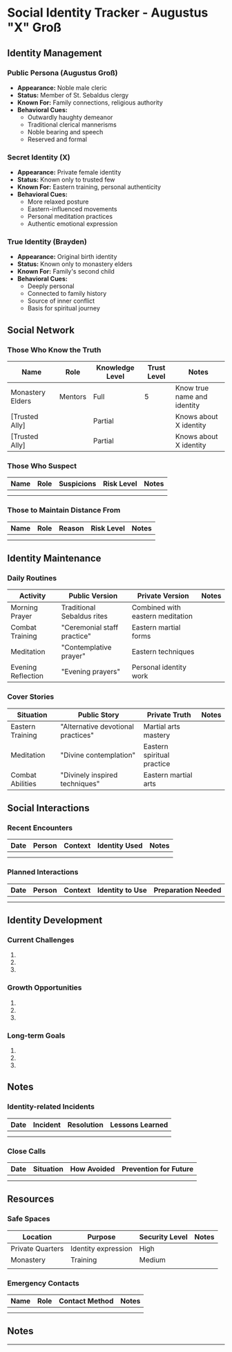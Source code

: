 # Social Identity Tracker - Augustus "X" Groß

## Identity Management

### Public Persona (Augustus Groß)

- **Appearance:** Noble male cleric
- **Status:** Member of St. Sebaldus clergy
- **Known For:** Family connections, religious authority
- **Behavioral Cues:**
  - Outwardly haughty demeanor
  - Traditional clerical mannerisms
  - Noble bearing and speech
  - Reserved and formal

### Secret Identity (X)

- **Appearance:** Private female identity
- **Status:** Known only to trusted few
- **Known For:** Eastern training, personal authenticity
- **Behavioral Cues:**
  - More relaxed posture
  - Eastern-influenced movements
  - Personal meditation practices
  - Authentic emotional expression

### True Identity (Brayden)

- **Appearance:** Original birth identity
- **Status:** Known only to monastery elders
- **Known For:** Family's second child
- **Behavioral Cues:**
  - Deeply personal
  - Connected to family history
  - Source of inner conflict
  - Basis for spiritual journey

## Social Network

### Those Who Know the Truth

| Name             | Role    | Knowledge Level | Trust Level | Notes                       |
| ---------------- | ------- | --------------- | ----------- | --------------------------- |
| Monastery Elders | Mentors | Full            | 5           | Know true name and identity |
| [Trusted Ally]   |         | Partial         |             | Knows about X identity      |
| [Trusted Ally]   |         | Partial         |             | Knows about X identity      |

### Those Who Suspect

| Name | Role | Suspicions | Risk Level | Notes |
| ---- | ---- | ---------- | ---------- | ----- |
|      |      |            |            |       |
|      |      |            |            |       |

### Those to Maintain Distance From

| Name | Role | Reason | Risk Level | Notes |
| ---- | ---- | ------ | ---------- | ----- |
|      |      |        |            |       |
|      |      |        |            |       |

## Identity Maintenance

### Daily Routines

| Activity           | Public Version              | Private Version                  | Notes |
| ------------------ | --------------------------- | -------------------------------- | ----- |
| Morning Prayer     | Traditional Sebaldus rites  | Combined with eastern meditation |       |
| Combat Training    | "Ceremonial staff practice" | Eastern martial forms            |       |
| Meditation         | "Contemplative prayer"      | Eastern techniques               |       |
| Evening Reflection | "Evening prayers"           | Personal identity work           |       |

### Cover Stories

| Situation        | Public Story                       | Private Truth              | Notes |
| ---------------- | ---------------------------------- | -------------------------- | ----- |
| Eastern Training | "Alternative devotional practices" | Martial arts mastery       |       |
| Meditation       | "Divine contemplation"             | Eastern spiritual practice |       |
| Combat Abilities | "Divinely inspired techniques"     | Eastern martial arts       |       |

## Social Interactions

### Recent Encounters

| Date | Person | Context | Identity Used | Notes |
| ---- | ------ | ------- | ------------- | ----- |
|      |        |         |               |       |
|      |        |         |               |       |

### Planned Interactions

| Date | Person | Context | Identity to Use | Preparation Needed |
| ---- | ------ | ------- | --------------- | ------------------ |
|      |        |         |                 |                    |
|      |        |         |                 |                    |

## Identity Development

### Current Challenges

1.
2.
3.

### Growth Opportunities

1.
2.
3.

### Long-term Goals

1.
2.
3.

## Notes

### Identity-related Incidents

| Date | Incident | Resolution | Lessons Learned |
| ---- | -------- | ---------- | --------------- |
|      |          |            |                 |
|      |          |            |                 |

### Close Calls

| Date | Situation | How Avoided | Prevention for Future |
| ---- | --------- | ----------- | --------------------- |
|      |           |             |                       |
|      |           |             |                       |

## Resources

### Safe Spaces

| Location         | Purpose             | Security Level | Notes |
| ---------------- | ------------------- | -------------- | ----- |
| Private Quarters | Identity expression | High           |       |
| Monastery        | Training            | Medium         |       |
|                  |                     |                |       |

### Emergency Contacts

| Name | Role | Contact Method | Notes |
| ---- | ---- | -------------- | ----- |
|      |      |                |       |
|      |      |                |       |

## Notes

---
